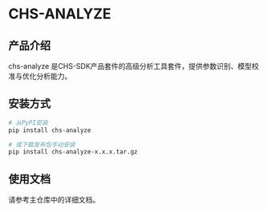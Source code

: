 # CHS-ANALYZE

## 产品介绍
chs-analyze 是CHS-SDK产品套件的高级分析工具套件，提供参数识别、模型校准与优化分析能力。

## 安装方式

```bash
# 从PyPI安装
pip install chs-analyze

# 或下载发布包手动安装
pip install chs-analyze-x.x.x.tar.gz
```

## 使用文档
请参考主仓库中的详细文档。